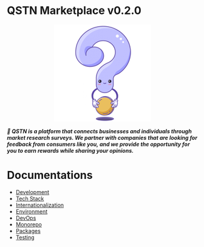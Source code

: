 # QSTN Marketplace v0.2.0

<p align="center">
  <a href="https://qstnus.com/"><img src="apps/web/public/icon-256x256.png" alt="QSTN Admin v0.2.0"></a>
</p>


***🚀 QSTN is a platform that connects businesses and individuals through market research surveys. We partner with companies that are looking for feedback from consumers like you, and we provide the opportunity for you to earn rewards while sharing your opinions.***

# Documentations

- [Development](docs/development.md)
- [Tech Stack](docs/tech-stack.md)
- [Internationalization](docs/internationalization.md)
- [Environment](docs/environment.md)
- [DevOps](docs/devops.md)
- [Monorepo](docs/monorepo.md)
- [Packages](../packages/README.md)
- [Testing](../tests/README.md)